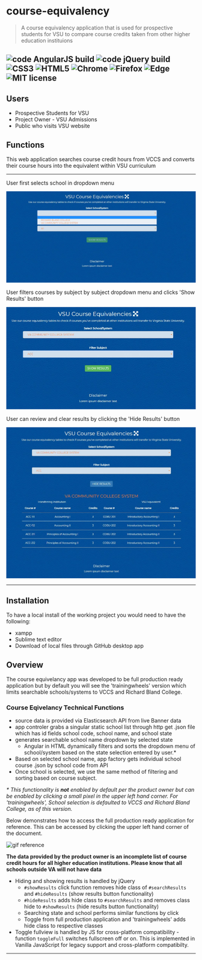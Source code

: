 # course-equivalency
> A course equivalency application that is used for prospective students
> for VSU to compare course credits taken from other higher education instituions

![code AngularJS build](https://img.shields.io/badge/build-AngularJS-brightgreen) 
![code jQuery build](https://img.shields.io/badge/build-jQuery-brightgreen)
![CSS3](https://img.shields.io/badge/build-CSS3-yellowgreen)
![HTML5](https://img.shields.io/badge/build-HTML5-yellowgreen)
![Chrome](https://img.shields.io/badge/Chrome-compatable-green)
![Firefox](https://img.shields.io/badge/Firefox-compatable-green)
![Edge](https://img.shields.io/badge/Edge-compatable-green)
![MIT license](https://img.shields.io/badge/license-mit-blue)
---

## Users
- Prospective Students for VSU
- Project Owner - VSU Admissions
- Public who visits VSU website

## Functions
This web application searches course credit hours from VCCS and converts their course hours into the equivalent within VSU curriculum

---

User first selects school in dropdown menu

![select school](screenshots-readme/select-school-dropdown.JPG)

User filters courses by subject by subject dropdown menu and clicks 'Show Results' button

![select subject show results](screenshots-readme/select-subject-show-results-button.JPG)

User can review and clear results by clicking the 'Hide Results' button

![results list](screenshots-readme/show-results-list.JPG)

---

## Installation

To have a local install of the working project you would need to have the following:

- xampp
- Sublime text editor
- Download of local files through GitHub desktop app


## Overview

The course equivelancy app was developed to be full production ready application but by default you will see the 'trainingwheels' version which limits searchable schools/systems to VCCS and Richard Bland College.  


### Course Eqivelancy Technical Functions
- source data is provided via Elasticsearch API from live Banner data
- app controler grabs a singular static school list through http get .json file which has id fields school code, school name, and school state
- generates searchable school name dropdown by selected state
  - Angular in HTML dynamically filters and sorts the dropdown menu of school/system based on the state selection entered by user.*  
- Based on selected school name, app factory gets individual school course .json by school code from API
- Once school is selected, we use the same method of filtering and sorting based on course subject.

*\* This functionality is **not** enabled by default per the product owner but can be enabled by clicking a small pixel in the upper left hand corner.  For 'trainingwheels', School selection is defaulted to VCCS and Richard Bland College, as of this version.*

Below demonstrates how to access the full production ready application for reference.  This can be accessed by clicking the upper left hand corner of the document. 

![gif reference](http://g.recordit.co/GqvLzFwNOA.gif)

**The data provided by the product owner is an incomplete list of course credit hours for all higher education institutions.  Please know that all schools outside VA will not have data**

- Hiding and showing results is handled by jQuery
   - `#showResults` click function removes hide class of `#searchResults` and `#hideResults` (show results button functionality)
   - `#hideResults` adds hide class to `#searchResults` and removes class hide to `#showResults` (hide results button functionality)
   - Searching state and school performs similar functions by click
   - Toggle from full production application and 'trainingwheels' adds hide class to respective classes
- Toggle fullview is handled by JS for cross-platform compatibility
	-function `toggleFull` switches fullscreen off or on.  This is implemented in Vanilla JavaScript for legacy support and cross-platform compatibilty.

---
